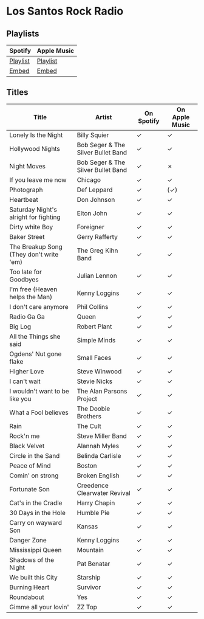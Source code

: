 # Los Santos Rock Radio

## Playlists

Spotify                                                                                                     | Apple Music
----------------------------------------------------------------------------------------------------------- | ------------------------------------------------------------------------------------------------------------------
[Playlist](https://open.spotify.com/user/marauderxtreme/playlist/5StESTqPKTyHh3hxoRyIxx)                    | [Playlist](https://itunes.apple.com/de/playlist/gta-v-los-santos-rock-radio/idpl.8cd989a4098a4999b39029117b6d7923)
[Embed](https://embed.spotify.com/?uri=spotify%3Auser%3Amarauderxtreme%3Aplaylist%3A5StESTqPKTyHh3hxoRyIxx) | [Embed](https://tools.applemusic.com/embed/v1/playlist/pl.8cd989a4098a4999b39029117b6d7923)

## Titles

Title                                   | Artist                             | On Spotify | On Apple Music
--------------------------------------- | ---------------------------------- | ---------- | --------------
Lonely Is the Night                     | Billy Squier                       | ✓          | ✓
Hollywood Nights                        | Bob Seger & The Silver Bullet Band | ✓          | ✓
Night Moves                             | Bob Seger & The Silver Bullet Band | ✓          | ✗
If you leave me now                     | Chicago                            | ✓          | ✓
Photograph                              | Def Leppard                        | ✓          | (✓)
Heartbeat                               | Don Johnson                        | ✓          | ✓
Saturday Night's alright for fighting   | Elton John                         | ✓          | ✓
Dirty white Boy                         | Foreigner                          | ✓          | ✓
Baker Street                            | Gerry Rafferty                     | ✓          | ✓
The Breakup Song (They don't write 'em) | The Greg Kihn Band                 | ✓          | ✓
Too late for Goodbyes                   | Julian Lennon                      | ✓          | ✓
I'm free (Heaven helps the Man)         | Kenny Loggins                      | ✓          | ✓
I don't care anymore                    | Phil Collins                       | ✓          | ✓
Radio Ga Ga                             | Queen                              | ✓          | ✓
Big Log                                 | Robert Plant                       | ✓          | ✓
All the Things she said                 | Simple Minds                       | ✓          | ✓
Ogdens' Nut gone flake                  | Small Faces                        | ✓          | ✓
Higher Love                             | Steve Winwood                      | ✓          | ✓
I can't wait                            | Stevie Nicks                       | ✓          | ✓
I wouldn't want to be like you          | The Alan Parsons Project           | ✓          | ✓
What a Fool believes                    | The Doobie Brothers                | ✓          | ✓
Rain                                    | The Cult                           | ✓          | ✓
Rock'n me                               | Steve Miller Band                  | ✓          | ✓
Black Velvet                            | Alannah Myles                      | ✓          | ✓
Circle in the Sand                      | Belinda Carlisle                   | ✓          | ✓
Peace of Mind                           | Boston                             | ✓          | ✓
Comin' on strong                        | Broken English                     | ✓          | ✓
Fortunate Son                           | Creedence Clearwater Revival       | ✓          | ✓
Cat's in the Cradle                     | Harry Chapin                       | ✓          | ✓
30 Days in the Hole                     | Humble Pie                         | ✓          | ✓
Carry on wayward Son                    | Kansas                             | ✓          | ✓
Danger Zone                             | Kenny Loggins                      | ✓          | ✓
Mississippi Queen                       | Mountain                           | ✓          | ✓
Shadows of the Night                    | Pat Benatar                        | ✓          | ✓
We built this City                      | Starship                           | ✓          | ✓
Burning Heart                           | Survivor                           | ✓          | ✓
Roundabout                              | Yes                                | ✓          | ✓
Gimme all your lovin'                   | ZZ Top                             | ✓          | ✓
